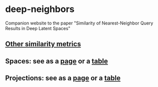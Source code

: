 # deep-neighbors
Companion website to the paper "Similarity of Nearest-Neighbor Query Results in Deep Latent Spaces"

## [Other similarity metrics](./metrics)

## Spaces: see as a [page](./spaces) or a [table](./spaces/table) 

## Projections: see as a [page](./projections) or a [table](./projections/table) 
